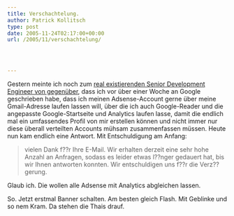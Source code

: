 ```yaml
---
title: Verschachtelung.
author: Patrick Kollitsch
type: post
date: 2005-11-24T02:17:00+00:00
url: /2005/11/verschachtelung/




---
```

Gestern meinte ich noch zum [real existierenden Senior Development Engineer von gegen&uuml;ber][1], dass ich vor &uuml;ber einer Woche an Google geschrieben habe, dass ich meinen Adsense-Account gerne &uuml;ber meine Gmail-Adresse laufen lassen will, &uuml;ber die ich auch Google-Reader und die angepasste Google-Startseite und Analytics laufen lasse, damit die endlich mal ein umfassendes Profil von mir erstellen k&ouml;nnen und nicht immer nur diese &uuml;berall verteilten Accounts m&uuml;hsam zusammenfassen m&uuml;ssen. Heute nun kam endlich eine Antwort. Mit Entschuldigung am Anfang:

> vielen Dank f??r Ihre E-Mail. Wir erhalten derzeit eine sehr hohe Anzahl an Anfragen, sodass es leider etwas l??nger gedauert hat, bis wir Ihnen antworten konnten. Wir entschuldigen uns f??r die Verz??gerung.

Glaub ich. Die wollen alle Adsense mit Analytics abgleichen lassen.

So. Jetzt erstmal Banner schalten. Am besten gleich Flash. Mit Geblinke und so nem Kram. Da stehen die Thais drauf.

 [1]: http://fabio.bacigalupo.net/